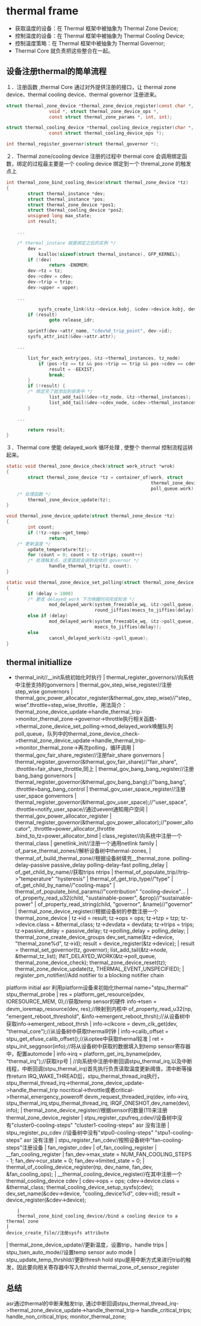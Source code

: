 # thermal frame
- 获取温度的设备：在 Thermal 框架中被抽象为 Thermal Zone Device;
- 控制温度的设备：在 Thermal 框架中被抽象为 Thermal Cooling Device;
- 控制温度策略：在 Thermal 框架中被抽象为 Thermal Governor;
- Thermal Core 就负责把这些整合在一起。
## 设备注册thermal的简单流程
１．注册函数 ,thermal Core 通过对外提供注册的接口，让 thermal zone device、thermal cooling device、thermal governor 注册进来。
```c
struct thermal_zone_device *thermal_zone_device_register(const char *, int, int,
                void *, struct thermal_zone_device_ops *,
                const struct thermal_zone_params *, int, int);

struct thermal_cooling_device *thermal_cooling_device_register(char *, void *,
                const struct thermal_cooling_device_ops *);

int thermal_register_governor(struct thermal_governor *);
```

２．Thermal zone/cooling device 注册的过程中 thermal core 会调用绑定函数，绑定的过程最主要是一个 cooling device 绑定到一个 thremal_zone 的触发点上
```c
int thermal_zone_bind_cooling_device(struct thermal_zone_device *tz)
{
        struct thermal_instance *dev;
        struct thermal_instance *pos;
        struct thermal_zone_device *pos1;
        struct thermal_cooling_device *pos2;
        unsigned long max_state;
        int result;

	...

	/* thermal_instace 就是绑定之后的实例 */
        dev =
            kzalloc(sizeof(struct thermal_instance), GFP_KERNEL);
        if (!dev)
                return -ENOMEM;
        dev->tz = tz;
        dev->cdev = cdev;
        dev->trip = trip;
	    dev->upper = upper;

	...

            sysfs_create_link(&tz->device.kobj, &cdev->device.kobj, dev->name);
        if (result)
                goto release_idr;

        sprintf(dev->attr_name, "cdev%d_trip_point", dev->id);
        sysfs_attr_init(&dev->attr.attr);

	...

        list_for_each_entry(pos, &tz->thermal_instances, tz_node)
            if (pos->tz == tz && pos->trip == trip && pos->cdev == cdev) {
                result = -EEXIST;
                break;
        }
        if (!result) {
		/* 绑定完了就添加到链表中 */
                list_add_tail(&dev->tz_node, &tz->thermal_instances);
                list_add_tail(&dev->cdev_node, &cdev->thermal_instances);
        }

	...

        return result;
}
```
３．Thermal core 使能 delayed_work 循环处理 , 使整个 thermal 控制流程运转起来。

```c
static void thermal_zone_device_check(struct work_struct *wrok)
{
        struct thermal_zone_device *tz = container_of(work, struct
                                                      thermal_zone_device,
                                                      poll_queue.work);
	/* 处理函数 */
        thermal_zone_device_update(tz);
}

void thermal_zone_device_update(struct thermal_zone_device *tz)
{
        int count;
        if (!tz->ops->get_temp)
                return;
	/* 更新温度 */
        update_temperature(tz);-
        for (count = 0; count < tz->trips; count++)
		/* 处理触发点，这里面就会调到具体的 governor */
                handle_thermal_trip(tz, count);
}

static void thermal_zone_device_set_polling(struct thermal_zone_device *tz, int delay)
{
        if (delay > 1000)
		/* 更改 delayed_work 下次唤醒时间完成轮询 */
                mod_delayed_work(system_freezable_wq, &tz->poll_queue,
                                 round_jiffies(msecs_to_jiffies(delay)));
        else if (delay)
                mod_delayed_work(system_freezable_wq, &tz->poll_queue,
                                 msecs_to_jiffies(delay));
        else
                cancel_delayed_work(&tz->poll_queue);
}

```
## thermal initiallize
- thermal_init//__init系统初始化时执行
  |
  thermal_register_governors//向系统中注册支持的gonvernors
      |
      thermal_gov_step_wise_register//注册step_wise gonvernors
          |
          thermal_gov_power_allocator_register(&thermal_gov_step_wise)//"step_wise".throttle=step_wise_throttle，用法简介：thermal_zone_device_update->handle_thermal_trip->monitor_thermal_zone->governor->throttle执行相关函数->thermal_zone_device_set_polling->mod_delayed_work唤醒队列poll_queue，队列中的thermal_zone_device_check->thermal_zone_device_update->handle_thermal_trip->monitor_thermal_zone->再次polling，循环调用
      |
      thermal_gov_fair_share_register//注册fair_share gonvernors
          |
          thermal_register_governor(&thermal_gov_fair_share)//"fair_share", .throttle=fair_share_throttle,同上
      |
      thermal_gov_bang_bang_register//注册bang_bang gonvernors
          |
          thermal_register_governor(&thermal_gov_bang_bang);//"bang_bang", .throttle=bang_bang_control
      |
      thermal_gov_user_space_register//注册user_space gonvernors
          |
          thermal_register_governor(&thermal_gov_user_space);//"user_space", .throttle=notify_user_space//通过uevent通知用户空间
      |
      thermal_gov_power_allocator_register
          |
          thermal_register_governor(&thermal_gov_power_allocator);//"power_allocator", .throttle=power_allocator_throttle .bind_to_tz=power_allocator_bind
  |
  class_register//向系统中注册一个thermal_class
  |
  genetlink_init//注册一个通用netlink family
  |
  of_parse_thermal_zones//解析设备树中thermal-zones,
      |
      thermal_of_build_thermal_zone//根据设备树填充__thermal_zone. polling-delay-passive passive_delay polling-delay-fast polling_delay
          |
          of_get_child_by_name//获取trips ntrips
          |
          thermal_of_populate_trip//trip->"temperature" "hysteresis" 
              |
              thermal_of_get_trip_type//"type"
          |
          of_get_child_by_name//"cooling-maps"
          |
          thermal_of_populate_bind_params//"contribution" "cooling-device"...
      |
      of_property_read_u32(child, "sustainable-power", &prop)//"sustainable-power"
      |
      of_property_read_string(child, "governor", &name)//"governor"
      |
      thermal_zone_device_register//根据设备树的参数注册一个thermal_zone_device
          |
          tz->id = result; tz->ops = ops; tz->tzp = tzp; tz->device.class = &thermal_class; tz->devdata = devdata;
          tz->trips = trips; tz->passive_delay = passive_delay; tz->polling_delay = polling_delay;
          |
          thermal_zone_create_device_groups
          dev_set_name(&tz->device, "thermal_zone%d", tz->id); result = device_register(&tz->device);
          |
          result = thermal_set_governor(tz, governor);
          list_add_tail(&tz->node, &thermal_tz_list);
          INIT_DELAYED_WORK(&tz->poll_queue, thermal_zone_device_check);
          thermal_zone_device_reset(tz);
          thermal_zone_device_update(tz, THERMAL_EVENT_UNSPECIFIED);
  |
  register_pm_notifier//Add notifier to a blocking notifier chain

platform initial 
asr 利用platform设备来初始化thermal
name="stpu_thermal"
stpu_thermal_probe
|
res = platform_get_resource(pdev, IORESOURCE_MEM, 0);//获取temp sensor的硬件
info->tsen = devm_ioremap_resource(dev, res);//映射到内核中
of_property_read_u32(np, "emergent_reboot_threshold", &info->emergent_reboot_thrsh);//从设备树中获取info->emergent_reboot_thrsh
|
info->clkcore = devm_clk_get(dev, "thermal_core");//从设备树中获取thermal时钟
|
info->calib_offset = stpu_get_efuse_calib_offset();//从optee中获取thermal较准
|
ret = stpu_init_seggnsor(info);//将从设备树中获取的数据填入到temp sensor寄存器中，配置automode
|
info->irq = platform_get_irq_byname(pdev, "thermal_irq");//获取irp号
|
//向系统中注册中断回调stpu_thermal_irq,以及中断线程，中断回调(stpu_thermal_irq)首先执行负责读取温度更新阈值，清中断等操作return IRQ_WAKE_THREAD后，stpu_thermal_thread_irq执行，stpu_thermal_thread_irq->thermal_zone_device_update->handle_thermal_trip nocritical->throttle或者critical->thermal_emergency_poweroff
devm_request_threaded_irq(dev, info->irq, stpu_thermal_irq,stpu_thermal_thread_irq, IRQF_ONESHOT,dev_name(dev), info);
|
thermal_zone_device_register//根据sensor的数量(11)来注册thermal_zone_device_register
|
stpu_register_cpufreq_cdev//设备树中没有"cluster0-cooling-steps" "cluster1-cooling-steps" asr 没有注册
|
stpu_register_pu_cdev //设备树中没有"stpu0-cooling-steps" "stpu1-cooling-steps" asr 没有注册
|
stpu_register_fan_cdev//按照设备树中"fan-cooling-steps"注册设备
    |
    fan_register_cdev
        |
        of_fan_cooling_register
            |
            __fan_cooling_register
                |
                fan_dev->max_state = NUM_FAN_COOLING_STEPS - 1;
                fan_dev->cur_state = 0;
                fan_dev->limited_state = 0;
                |
                thermal_of_cooling_device_register(np, dev_name, fan_dev, &fan_cooling_ops);
                    |
                    __thermal_cooling_device_register//在其中注册一个thermal_cooling_device cdev 
                        |
                        cdev->ops = ops; cdev->device.class = &thermal_class; 
                        thermal_cooling_device_setup_sysfs(cdev);
                        dev_set_name(&cdev->device, "cooling_device%d", cdev->id);
                        result = device_register(&cdev->device);

        |
        thermal_zone_bind_cooling_device//bind a cooling device to a thermal zone
    |
    device_create_file//注册sysfs attribute
|
thermal_zone_device_update//更新温度，设置trip，handle trips
|
stpu_tsen_auto_mode//设置temp sensor auto mode
|
stpu_update_temp_thrshld//更新thresh hold stpu是用中断方式来进行trip的触发，因此要向相关寄存器中写入thrshld
thermal_zone_of_sensor_register
## 总结
asr通过thermal的中断来触发trip, 通过中断回调stpu_thermal_thread_irq->thermal_zone_device_update->handle_thermal_trip-> handle_critical_trips; handle_non_critical_trips; monitor_thermal_zone;
